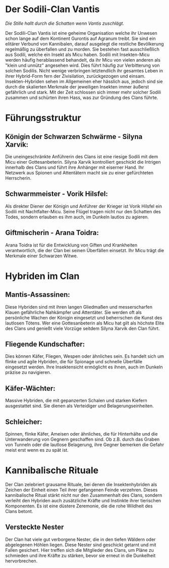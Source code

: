 # Der Sodili-Clan Vantis

*Die Stille hallt durch die Schatten wenn Vantis zuschlägt.*

Der Sodili-Clan Vantis ist eine geheime Organisation welche ihr Unwesen schon lange auf dem Kontinent Gurontis auf Agranum treibt. Sie sind ein elitärer Verbund von Kannibalen, darauf ausgelegt die restliche Bevölkerung regelmäßig zu überfallen und zu morden. Sie bestehen fast ausschließlich aus Sodili, welche ein Insekt als Micu haben. Sodili mit Insekten-Micu werden häufig herablassend behandelt, da ihr Micu von vielen anderen als "klein und unnütz" angesehen wird. Dies führt häufig zur Verbitterung von solchen Sodilis. Nicht wenige verbringen letztendlich ihr gesamtes Leben in ihrer Hybrid-Form fern der Zivisilation, zurückgezogen und einsam. Insekten-Hybriden sehen im Allgemeinen eher hässlich aus, jedoch sind sie durch die skalierten Merkmale der jeweiligen Insekten immer äußerst gefährlich und stark. Mit der Zeit schlossen sich immer mehr solcher Sodili zusammen und schürten ihren Hass, was zur Gründung des Clans führte.

# Führungsstruktur

## Königin der Schwarzen Schwärme - Silyna Xarvik:
Die uneingeschränkte Anführerin des Clans ist eine riesige Sodili mit dem Micu einer Gottesanbeterin. Silyna Xarvik kontrolliert geschickt die Intrigen innerhalb des Clans und führt ihre Anhänger mit eiserner Hand. Ihr Netzwerk aus Spionen und Attentätern macht sie zu einer gefürchteten Herrscherin.

## Schwarmmeister - Vorik Hilsfel:
Als direkter Diener der Königin und Anführer der Krieger ist Vorik Hilsfel ein Sodili mit Nachtfalter-Micu. Seine Flügel tragen nicht nur den Schatten des Todes, sondern erlauben es ihm auch, im Dunkeln lautlos zu agieren.

## Giftmischerin - Arana Toidra:
Arana Toidra ist für die Entwicklung von Giften und Krankheiten verantwortlich, die der Clan bei seinen Überfällen einsetzt. Ihr Micu trägt die Merkmale einer Schwarzen Witwe.

# Hybriden im Clan

## Mantis-Assassinen:
Diese Hybriden sind mit ihren langen Gliedmaßen und messerscharfen Klauen gefährliche Nahkämpfer und Attentäter. Sie werden oft als persönliche Wachen der Königin eingesetzt und beherrschen die Kunst des lautlosen Tötens. Wer eine Gottesanbeterin als Micu hat gilt als höchste Elite des Clans und genießt viele Vorzüge seitdem Silyna Xarvik den Clan führt.

## Fliegende Kundschafter:
Dies können Käfer, Fliegen, Wespen oder ähnliches sein. Es handelt sich um flinke und agile Hybriden, die für Spionage und schnelle Überfälle eingesetzt werden. Ihre Insektensicht ermöglicht es ihnen, auch im Dunkeln präzise zu navigieren.

## Käfer-Wächter:
Massive Hybriden, die mit gepanzerten Schalen und starken Kiefern ausgestattet sind. Sie dienen als Verteidiger und Belagerungseinheiten.

## Schleicher:
Spinnen, flinke Käfer, Ameisen oder ähnliches, die für Hinterhälte und die Unterwanderung von Gegnern geschaffen sind. Ob z.B. durch das Graben von Tunneln oder die lautlose Belagerung, ihre Gegner bemerken die Gefahr meist erst wenn es zu spät ist.

# Kannibalische Rituale
Der Clan zelebriert grausame Rituale, bei denen die Insektenhybriden als Zeichen der Einheit einen Teil ihrer gefangenen Feinde verzehren. Dieses kannibalische Ritual stärkt nicht nur den Zusammenhalt des Clans, sondern verleiht den Hybriden auch zusätzliche Kräfte und Instinkte ihrer tierischen Komponenten. Es ist eine düstere Zeremonie, die die rohe Wildheit des Clans betont.

## Versteckte Nester
Der Clan hat viele gut verborgene Nester, die in den tiefen Wäldern oder abgelegenen Höhlen liegen. Diese Nester sind geschickt getarnt und mit Fallen gesichert. Hier treffen sich die Mitglieder des Clans, um Pläne zu schmieden und ihre Kräfte zu stärken, bevor sie erneut in die Dunkelheit hervorbrechen.
